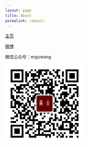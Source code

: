 ```yaml
---
layout: page
title: About
permalink: /about/
---
```


[主页](www.crownpku.com)

[微博](http://www.weibo.com/wongan)

微信公众号：erguwang

![微信公众号](/images/dashang/gongzhonghao.jpg)
